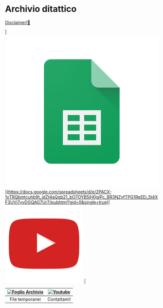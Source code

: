 # Archivio ditattico

[Disclaimer!🔗](disclaimer_archivio)

|![Foglio Archivio](/resources/gsheets.png)](https://docs.google.com/spreadsheets/d/e/2PACX-1vTRQbmtcuhb9t_idZt4aQgb21_bO7OYB5iH0gjPc_BR3NZyfTPG1ReEEi_5t4XF3UVi7vvDGQAG7Ur7/pubhtml?gid=0&single=true)| [![YouTube](/resources/yt.png)]()       |

|<a href='https://docs.google.com/spreadsheets/d/e/2PACX-1vTRQbmtcuhb9t_idZt4aQgb21_bO7OYB5iH0gjPc_BR3NZyfTPG1ReEEi_5t4XF3UVi7vvDGQAG7Ur7/pubhtml?gid=0&single=true'><img alt='Foglio Archivio' width='230 px' src='/Sito_Compiti_5F/resources/gsheets.png'/> | <a href='https://www.youtube.com/playlist?list=PLZnJ5TjeHYa6WXP7iRB0kbvgoRMKbct29'><img alt='Youtube' width='230 px' src='/Sito_Compiti_5F/resources/yt.png'/>|
|:-:|:-:|
| File temporanei | Contattami!| 
